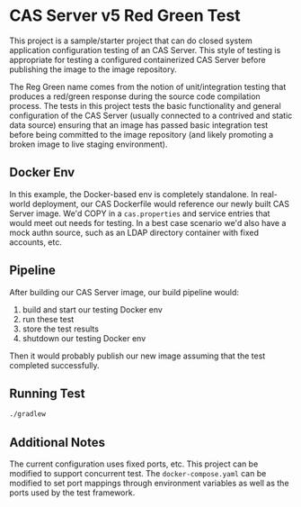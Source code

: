 CAS Server v5 Red Green Test
=============================

This project is a sample/starter project that can do closed system application configuration testing of an CAS Server. 
This style of testing is appropriate for testing a configured containerized CAS Server before publishing the image to 
the image repository. 

The Reg Green name comes from the notion of unit/integration testing that produces a red/green response during the
source code compilation process. The tests in this project tests the basic functionality and general configuration of the
CAS Server (usually connected to a contrived and static data source) ensuring that an image has passed basic integration
test before being committed to the image repository (and likely promoting a broken image to live staging environment). 

## Docker Env

In this example, the Docker-based env is completely standalone. In real-world deployment, our CAS Dockerfile would
reference our newly built CAS Server image. We'd COPY in a `cas.properties` and service entries that would meet out
needs for testing. In a best case scenario we'd also have a mock authn source, such as an LDAP directory container with
fixed accounts, etc.

## Pipeline

After building our CAS Server image, our build pipeline would:

1. build and start our testing Docker env
2. run these test
3. store the test results
4. shutdown our testing Docker env

Then it would probably publish our new image assuming that the test completed successfully.

## Running Test

```bash
./gradlew
```

## Additional Notes

The current configuration uses fixed ports, etc. This project can be modified to support concurrent test. The
 `docker-compose.yaml` can be modified to set port mappings through environment variables as well as the ports used
by the test framework. 
